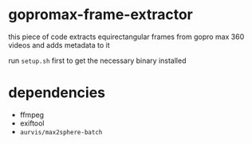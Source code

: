 # gopromax-frame-extractor
this piece of code extracts equirectangular frames from gopro max 360 videos and adds metadata to it

run `setup.sh` first to get the necessary binary installed

# dependencies
- ffmpeg
- exiftool
- `aurvis/max2sphere-batch`


